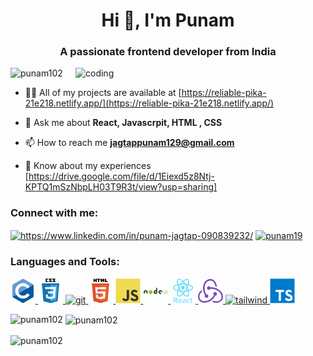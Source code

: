 

<h1 align="center">Hi 👋, I'm Punam</h1>
<h3 align="center">A passionate frontend developer from India</h3>
<img align="right" alt="coding" width="400" src="https://miro.medium.com/max/1050/1*qdAW1TjCN57h1lbuuzvchg.gif">

<p align="left"> <img src="https://komarev.com/ghpvc/?username=punam102&label=Profile%20views&color=0e75b6&style=flat" alt="punam102" /> </p>

- 👨‍💻 All of my projects are available at [https://reliable-pika-21e218.netlify.app/](https://reliable-pika-21e218.netlify.app/)

- 💬 Ask me about **React, Javascrpit, HTML , CSS**

- 📫 How to reach me **jagtappunam129@gmail.com**

- 📄 Know about my experiences [https://drive.google.com/file/d/1Eiexd5z8Ntj-KPTQ1mSzNbpLH03T9R3t/view?usp=sharing]
<h3 align="left">Connect with me:</h3>
<p align="left">
<a href="https://linkedin.com/in/https://www.linkedin.com/in/punam-jagtap-090839232/" target="blank"><img align="center" src="https://raw.githubusercontent.com/rahuldkjain/github-profile-readme-generator/master/src/images/icons/Social/linked-in-alt.svg" alt="https://www.linkedin.com/in/punam-jagtap-090839232/" height="30" width="40" /></a>
<a href="https://instagram.com/punam19" target="blank"><img align="center" src="https://raw.githubusercontent.com/rahuldkjain/github-profile-readme-generator/master/src/images/icons/Social/instagram.svg" alt="punam19" height="30" width="40" /></a>
</p>

<h3 align="left">Languages and Tools:</h3>
<p align="left"> <a href="https://www.cprogramming.com/" target="_blank" rel="noreferrer"> <img src="https://raw.githubusercontent.com/devicons/devicon/master/icons/c/c-original.svg" alt="c" width="40" height="40"/> </a> <a href="https://www.w3schools.com/css/" target="_blank" rel="noreferrer"> <img src="https://raw.githubusercontent.com/devicons/devicon/master/icons/css3/css3-original-wordmark.svg" alt="css3" width="40" height="40"/> </a> <a href="https://git-scm.com/" target="_blank" rel="noreferrer"> <img src="https://www.vectorlogo.zone/logos/git-scm/git-scm-icon.svg" alt="git" width="40" height="40"/> </a> <a href="https://www.w3.org/html/" target="_blank" rel="noreferrer"> <img src="https://raw.githubusercontent.com/devicons/devicon/master/icons/html5/html5-original-wordmark.svg" alt="html5" width="40" height="40"/> </a> <a href="https://developer.mozilla.org/en-US/docs/Web/JavaScript" target="_blank" rel="noreferrer"> <img src="https://raw.githubusercontent.com/devicons/devicon/master/icons/javascript/javascript-original.svg" alt="javascript" width="40" height="40"/> </a> <a href="https://nodejs.org" target="_blank" rel="noreferrer"> <img src="https://raw.githubusercontent.com/devicons/devicon/master/icons/nodejs/nodejs-original-wordmark.svg" alt="nodejs" width="40" height="40"/> </a> <a href="https://reactjs.org/" target="_blank" rel="noreferrer"> <img src="https://raw.githubusercontent.com/devicons/devicon/master/icons/react/react-original-wordmark.svg" alt="react" width="40" height="40"/> </a> <a href="https://redux.js.org" target="_blank" rel="noreferrer"> <img src="https://raw.githubusercontent.com/devicons/devicon/master/icons/redux/redux-original.svg" alt="redux" width="40" height="40"/> </a> <a href="https://tailwindcss.com/" target="_blank" rel="noreferrer"> <img src="https://www.vectorlogo.zone/logos/tailwindcss/tailwindcss-icon.svg" alt="tailwind" width="40" height="40"/> </a> <a href="https://www.typescriptlang.org/" target="_blank" rel="noreferrer"> <img src="https://raw.githubusercontent.com/devicons/devicon/master/icons/typescript/typescript-original.svg" alt="typescript" width="40" height="40"/> </a> </p>

<p><img align="left" src="https://github-readme-stats.vercel.app/api/top-langs?username=punam102&show_icons=true&locale=en&layout=compact" alt="punam102" /></p>

<p>&nbsp;<img align="center" src="https://github-readme-stats.vercel.app/api?username=punam102&show_icons=true&locale=en" alt="punam102" /></p>

<p><img align="center" src="https://github-readme-streak-stats.herokuapp.com/?user=punam102&" alt="punam102" /></p>
